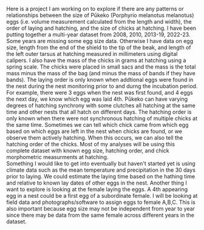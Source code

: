 Here is a project I am working on to explore if there are any patterns or relationships between the size of Pūkeko (Porphyrio melanotus melanotus) eggs (i.e. volume measurement calculated from the length and width), the order of laying and hatching, and the size of chicks at hatching. I have been putting together a multi-year dataset from 2008, 2010, 2013-19, 2022-23. Some years are missing some egg size data. Otherwise I have data on egg size, length from the end of the shield to the tip of the beak, and length of the left outer tarsus at hatching measured in millimeters using digital calipers. I also have the mass of the chicks in grams at hatching using a spring scale. The chicks were placed in small sacs and the mass is the total mass minus the mass of the bag (and minus the mass of bands if they have bands). The laying order is only known when addtional eggs were found in the nest during the nest monitoring prior to and durng the incubation period. For example, there were 3 eggs when the nest was first found, and 4 eggs the next day, we know which egg was laid 4th. Pūkeko can have varying degrees of hatching synchrony with some clutches all hatching at the same time and other nests that all hatch on different days. The hatching order is only known when there were not synchronous hatching of multiple chicks at the same time. Sometimes we can tell which chick came from which egg based on which eggs are left in the nest when chicks are found, or we observe them actively hatching. When this occurs, we can also tell the hatching order of the chicks. Most of my analyses will be using this complete dataset with known egg size, hatching order, and chick morphometric measurments at hatching.  
Something I would like to get into eventually but haven't started yet is using climate data such as the mean temperature and precipitation in the 30 days prior to laying. We could estimate the laying time based on the hathing time and relative to known lay dates of other eggs in the nest. 
Another thing I want to explore is looking at the female laying the eggs. A 4th appearing egg in a nest could be a first egg of a subordinate female. I will be looking at field data and photographs/software to assign eggs to female A,B,C. This is also important because egg size may not be independent from year to year since there may be data from the same female across different years in the dataset. 
